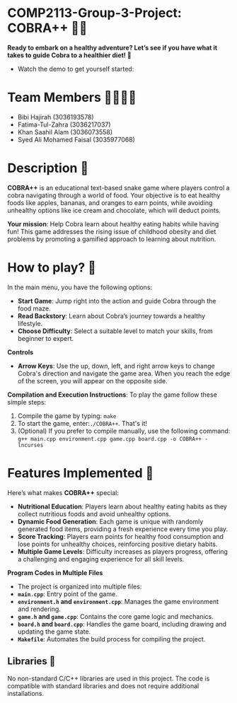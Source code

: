 # COMP2113-Group-3-Project: COBRA++ 🐍🍏
**Ready to embark on a healthy adventure? Let’s see if you have what it takes to guide Cobra to a healthier diet! 🌟**
- Watch the demo to get yourself started:

# Team Members 🧑‍💻👩‍💻 
- Bibi Hajirah (3036193578)
- Fatima-Tul-Zahra (3036217037)
- Khan Saahil Alam (3036073558)
- Syed Ali Mohamed Faisal (3035977068)

# Description 🌱
**COBRA++** is an educational text-based snake game where players control a cobra navigating through a world of food. Your objective is to eat healthy foods like apples, bananas, and oranges to earn points, while avoiding unhealthy options like ice cream and chocolate, which will deduct points.

**Your mission**: Help Cobra learn about healthy eating habits while having fun! This game addresses the rising issue of childhood obesity and diet problems by promoting a gamified approach to learning about nutrition.

# How to play? 🧐
In the main menu, you have the following options:
- **Start Game**: Jump right into the action and guide Cobra through the food maze.
- **Read Backstory**: Learn about Cobra’s journey towards a healthy lifestyle.
- **Choose Difficulty**: Select a suitable level to match your skills, from beginner to expert.
  
**Controls**
- **Arrow Keys**: Use the up, down, left, and right arrow keys to change Cobra's direction and navigate the game area. When you reach the edge of the screen, you will appear on the opposite side.

**Compilation and Execution Instructions**: To play the game follow these simple steps:
1. Compile the game by typing: `make`
2. To start the game, enter:`./COBRA++`. That's it!
3. (Optional) If you prefer to compile manually, use the following command: `g++ main.cpp environment.cpp game.cpp board.cpp -o COBRA++ -lncurses`

# Features Implemented 🚀
Here’s what makes **COBRA++** special:

- **Nutritional Education**: Players learn about healthy eating habits as they collect nutritious foods and avoid unhealthy options.
- **Dynamic Food Generation**: Each game is unique with randomly generated food items, providing a fresh experience every time you play.
- **Score Tracking**: Players earn points for healthy food consumption and lose points for unhealthy choices, reinforcing positive dietary habits.
- **Multiple Game Levels**: Difficulty increases as players progress, offering a challenging and engaging experience for all skill levels.

  
**Program Codes in Multiple Files**
- The project is organized into multiple files:
- **`main.cpp`**: Entry point of the game.
- **`environment.h` and `environment.cpp`**: Manages the game environment and rendering.
- **`game.h` and `game.cpp`**: Contains the core game logic and mechanics.
- **`board.h` and `board.cpp`**: Handles the game board, including drawing and updating the game state.
- **`Makefile`**: Automates the build process for compiling the project.

## Libraries 📖
No non-standard C/C++ libraries are used in this project. The code is compatible with standard libraries and does not require additional installations.
